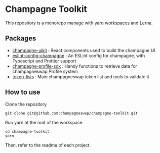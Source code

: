 # Champagne Toolkit

This repository is a monorepo manage with [yarn workspaces](https://classic.yarnpkg.com/en/docs/workspaces/) and [Lerna](https://lerna.js.org/). 

## Packages

- [champagne-uikit](https://github.com/champagneswap/champagne-toolkit/tree/master/packages/champagne-uikit) : React components used to build the champagne UI
- [eslint-config-champagne](https://github.com/champagneswap/champagne-toolkit/tree/master/packages/eslint-config-champagne) : An ESLint config for champagne, with Typescript and Prettier support
- [champagne-profile-sdk](https://github.com/champagneswap/champagne-toolkit/tree/master/packages/champagne-profile-sdk) : Handy functions to retrieve data for champagneswap Profile system
- [token-lists](https://github.com/champagneswap/champagne-toolkit/tree/master/packages/token-lists) : Main champagneswap token list and tools to validate it

## How to use

Clone the repository 

```
git clone git@github.com:champagneswap/champagne-toolkit.git
```

Run yarn at the root of the workspace

```
cd champagne-toolkit
yarn
```

Then, refer to the readme of each project.
